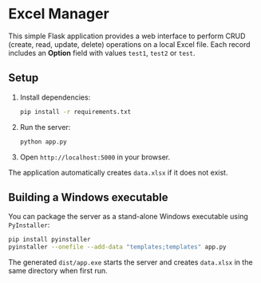 # Excel Manager

This simple Flask application provides a web interface to perform CRUD (create, read, update, delete) operations on a local Excel file. Each record includes an **Option** field with values `test1`, `test2` or `test`.

## Setup

1. Install dependencies:
   ```bash
   pip install -r requirements.txt
   ```
2. Run the server:
   ```bash
   python app.py
   ```
3. Open `http://localhost:5000` in your browser.

The application automatically creates `data.xlsx` if it does not exist.

## Building a Windows executable

You can package the server as a stand-alone Windows executable using
`PyInstaller`:

```bash
pip install pyinstaller
pyinstaller --onefile --add-data "templates;templates" app.py
```

The generated `dist/app.exe` starts the server and creates `data.xlsx` in the
same directory when first run.
